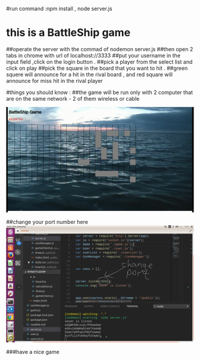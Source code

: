 
#run command  :npm install , node server.js

# this is a BattleShip game 
##operate the server with the commad of nodemon server.js
##then open 2 tabs in chrome with url of localhost://3333
##put your username in the input field ,click on the login button .
##pick a player from the select list and click on play 
##pick the square in the board that you want to hit .
##green squere will announce for  a hit in the rival board , and red square will announce for miss hit in the rival player

#things you should know :
##the game will be run only with 2 computer that are on the same network - 2 of them wireless or cable



![Alt Text](img/battleShip__game.gif)



##change your port number here
![Alt Text](img/port_num1.png)

###have a nice game



